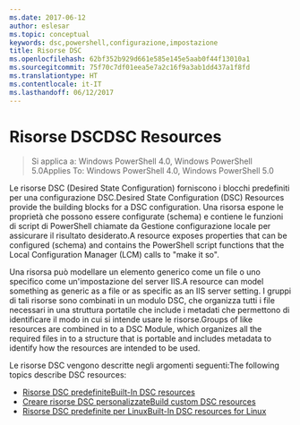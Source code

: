 ```yaml
---
ms.date: 2017-06-12
author: eslesar
ms.topic: conceptual
keywords: dsc,powershell,configurazione,impostazione
title: Risorse DSC
ms.openlocfilehash: 62bf352b929d661e585e145e5aab0f44f13010a1
ms.sourcegitcommit: 75f70c7df01eea5e7a2c16f9a3ab1dd437a1f8fd
ms.translationtype: HT
ms.contentlocale: it-IT
ms.lasthandoff: 06/12/2017
---
```

# <a name="dsc-resources"></a><span data-ttu-id="b631e-103">Risorse DSC</span><span class="sxs-lookup"><span data-stu-id="b631e-103">DSC Resources</span></span>

><span data-ttu-id="b631e-104">Si applica a: Windows PowerShell 4.0, Windows PowerShell 5.0</span><span class="sxs-lookup"><span data-stu-id="b631e-104">Applies To: Windows PowerShell 4.0, Windows PowerShell 5.0</span></span>

<span data-ttu-id="b631e-105">Le risorse DSC (Desired State Configuration) forniscono i blocchi predefiniti per una configurazione DSC.</span><span class="sxs-lookup"><span data-stu-id="b631e-105">Desired State Configuration (DSC) Resources provide the building blocks for a DSC configuration.</span></span> <span data-ttu-id="b631e-106">Una risorsa espone le proprietà che possono essere configurate (schema) e contiene le funzioni di script di PowerShell chiamate da Gestione configurazione locale per assicurare il risultato desiderato.</span><span class="sxs-lookup"><span data-stu-id="b631e-106">A resource exposes properties that can be configured (schema) and contains the PowerShell script functions that the Local Configuration Manager (LCM) calls to "make it so".</span></span>

<span data-ttu-id="b631e-107">Una risorsa può modellare un elemento generico come un file o uno specifico come un'impostazione del server IIS.</span><span class="sxs-lookup"><span data-stu-id="b631e-107">A resource can model something as generic as a file or as specific as an IIS server setting.</span></span>  <span data-ttu-id="b631e-108">I gruppi di tali risorse sono combinati in un modulo DSC, che organizza tutti i file necessari in una struttura portatile che include i metadati che permettono di identificare il modo in cui si intende usare le risorse.</span><span class="sxs-lookup"><span data-stu-id="b631e-108">Groups of like resources are combined in to a DSC Module, which organizes all the required files in to a structure that is portable and includes metadata to identify how the resources are intended to be used.</span></span>  

<span data-ttu-id="b631e-109">Le risorse DSC vengono descritte negli argomenti seguenti:</span><span class="sxs-lookup"><span data-stu-id="b631e-109">The following topics describe DSC resources:</span></span>

- [<span data-ttu-id="b631e-110">Risorse DSC predefinite</span><span class="sxs-lookup"><span data-stu-id="b631e-110">Built-In DSC resources</span></span>](builtInResource.md)
- [<span data-ttu-id="b631e-111">Creare risorse DSC personalizzate</span><span class="sxs-lookup"><span data-stu-id="b631e-111">Build custom DSC resources</span></span>](authoringResource.md)
- [<span data-ttu-id="b631e-112">Risorse DSC predefinite per Linux</span><span class="sxs-lookup"><span data-stu-id="b631e-112">Built-In DSC resources for Linux</span></span>](lnxBuiltInResources.md)


